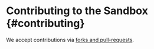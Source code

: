 Contributing to the Sandbox                                             {#contributing}
===========================

We accept contributions via [forks and pull-requests](https://guides.github.com/activities/forking).
